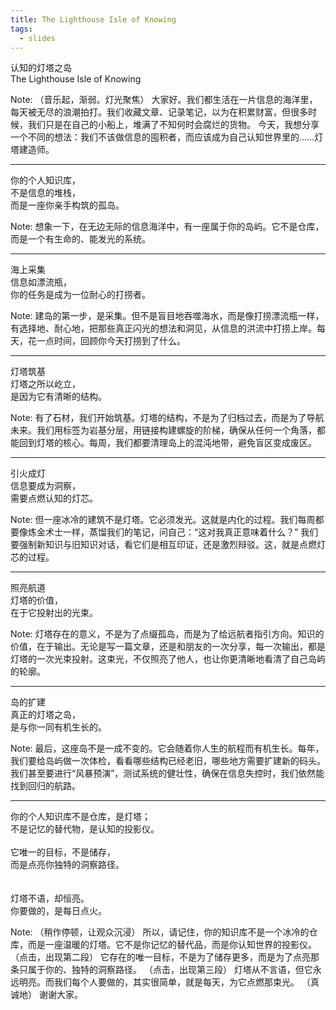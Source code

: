 ```yaml
---
title: The Lighthouse Isle of Knowing
tags:
  - slides
---
```


<!--
This slide deck is designed in the style of a TED Talk.
It focuses on a single, powerful metaphor to convey a big idea, using minimalist visuals and evocative language.
The speaker's notes are crucial for delivering the full narrative.
-->

<style>
.reveal .slides {
  font-family: -apple-system, BlinkMacSystemFont, "Segoe UI", Roboto, "Helvetica Neue", Arial, sans-serif;
  color: #e0e0e0;
  text-align: center;
}
.reveal .main-title {
  font-size: 3.2em;
  font-weight: 700;
  color: #ffffff;
}
.reveal .subtitle {
  font-size: 1.2em;
  font-weight: 300;
  color: #a0a0a0;
  font-style: italic;
  margin-top: 1em;
}
.reveal .section-title {
  font-size: 2.5em;
  font-weight: 600;
  color: #D4AF37; /* A soft gold accent */
}
.reveal .section-text {
  font-size: 1.3em;
  font-weight: 300;
  color: #c0c0c0;
  line-height: 1.5;
  margin-top: 1.5em;
}
.reveal .final-quote {
  font-size: 1.8em;
  font-weight: 300;
  color: #c0c0c0;
  line-height: 1.6;
}
</style>

<!-- .slide: data-background-color="#1e1e1e" -->

<div class="main-title">认知的灯塔之岛</div>
<div class="subtitle">The Lighthouse Isle of Knowing</div>

Note:
（音乐起，渐弱。灯光聚焦）
大家好。我们都生活在一片信息的海洋里，每天被无尽的浪潮拍打。我们收藏文章、记录笔记，以为在积累财富，但很多时候，我们只是在自己的小船上，堆满了不知何时会腐烂的货物。
今天，我想分享一个不同的想法：我们不该做信息的囤积者，而应该成为自己认知世界里的……灯塔建造师。

---
<!-- .slide: data-background-color="#1e1e1e" -->

<div class="section-text">
你的个人知识库，<br>
不是信息的堆栈，<br>
而是一座你亲手构筑的孤岛。
</div>

Note:
想象一下，在无边无际的信息海洋中，有一座属于你的岛屿。它不是仓库，而是一个有生命的、能发光的系统。

---
<!-- .slide: data-background-color="#1e1e1e" -->

<div class="section-title">海上采集</div>
<div class="section-text">
信息如漂流瓶，<br>
你的任务是成为一位耐心的打捞者。
</div>

Note:
建岛的第一步，是采集。但不是盲目地吞噬海水，而是像打捞漂流瓶一样，有选择地、耐心地，把那些真正闪光的想法和洞见，从信息的洪流中打捞上岸。每天，花一点时间，回顾你今天打捞到了什么。

---
<!-- .slide: data-background-color="#1e1e1e" -->

<div class="section-title">灯塔筑基</div>
<div class="section-text">
灯塔之所以屹立，<br>
是因为它有清晰的结构。
</div>

Note:
有了石材，我们开始筑基。灯塔的结构，不是为了归档过去，而是为了导航未来。我们用标签为岩基分层，用链接构建螺旋的阶梯，确保从任何一个角落，都能回到灯塔的核心。每周，我们都要清理岛上的混沌地带，避免盲区变成废区。

---
<!-- .slide: data-background-color="#1e1e1e" -->

<div class="section-title">引火成灯</div>
<div class="section-text">
信息要成为洞察，<br>
需要点燃认知的灯芯。
</div>

Note:
但一座冰冷的建筑不是灯塔。它必须发光。这就是内化的过程。我们每周都要像炼金术士一样，蒸馏我们的笔记，问自己：“这对我真正意味着什么？” 我们要强制新知识与旧知识对话，看它们是相互印证，还是激烈辩驳。这，就是点燃灯芯的过程。

---
<!-- .slide: data-background-color="#1e1e1e" -->

<div class="section-title">照亮航道</div>
<div class="section-text">
灯塔的价值，<br>
在于它投射出的光束。
</div>

Note:
灯塔存在的意义，不是为了点缀孤岛，而是为了给远航者指引方向。知识的价值，在于输出。无论是写一篇文章，还是和朋友的一次分享，每一次输出，都是灯塔的一次光束投射。这束光，不仅照亮了他人，也让你更清晰地看清了自己岛屿的轮廓。

---
<!-- .slide: data-background-color="#1e1e1e" -->

<div class="section-title">岛的扩建</div>
<div class="section-text">
真正的灯塔之岛，<br>
是与你一同有机生长的。
</div>

Note:
最后，这座岛不是一成不变的。它会随着你人生的航程而有机生长。每年，我们要给岛屿做一次体检，看看哪些结构已经老旧，哪些地方需要扩建新的码头。我们甚至要进行“风暴预演”，测试系统的健壮性，确保在信息失控时，我们依然能找到回归的航路。

---
<!-- .slide: data-background-color="#1e1e1e" -->

<div class="final-quote">
你的个人知识库不是仓库，是灯塔；<br>
不是记忆的替代物，是认知的投影仪。
<br><br>
<div class="fragment">
它唯一的目标，不是储存，<br>
而是点亮你独特的洞察路径。
</div>
<br><br>
<div class="fragment">
灯塔不语，却恒亮。<br>
你要做的，是每日点火。
</div>
</div>

Note:
（稍作停顿，让观众沉浸）
所以，请记住，你的知识库不是一个冰冷的仓库，而是一座温暖的灯塔。它不是你记忆的替代品，而是你认知世界的投影仪。
（点击，出现第二段）
它存在的唯一目标，不是为了储存更多，而是为了点亮那条只属于你的、独特的洞察路径。
（点击，出现第三段）
灯塔从不言语，但它永远明亮。而我们每个人要做的，其实很简单，就是每天，为它点燃那束光。
（真诚地）
谢谢大家。
